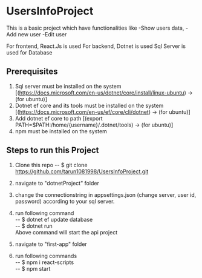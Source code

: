 # UsersInfoProject
This is a basic project which have functionalities like 
-Show users data, 
-Add new user
-Edit user

For frontend, React.Js is used
For backend, Dotnet is used
Sql Server is used for Database

## Prerequisites
1. Sql server must be installed on the system [(https://docs.microsoft.com/en-us/dotnet/core/install/linux-ubuntu) -> (for ubuntu)]
2. Dotnet ef core and its tools must be installed on the system [(https://docs.microsoft.com/en-us/ef/core/cli/dotnet) -> (for ubuntu)]
3. Add dotnet ef core to path [(export PATH=$PATH:/home/{username}/.dotnet/tools) -> (for ubuntu)]
4. npm must be installed on the system

## Steps to run this Project
1. Clone this repo
-- $ git clone https://github.com/tarun1081998/UsersInfoProject.git

2. navigate to "dotnetProject" folder
3. change the connectionstring in appsettings.json (change server, user id, password) according to your sql server.
4. run following command   
-- $ dotnet ef update database  
-- $ dotnet run  
Above command will start the api project
4. navigate to "first-app" folder
5. run following commands  
-- $ npm i react-scripts  
-- $ npm start  
